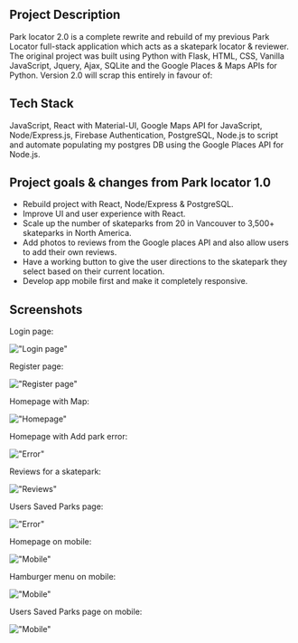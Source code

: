 ## Project Description

Park locator 2.0 is a complete rewrite and rebuild of my previous Park Locator full-stack application which acts as a skatepark locator & reviewer. The original project was built using Python with Flask, HTML, CSS, Vanilla JavaScript, Jquery, Ajax, SQLite and the Google Places & Maps APIs for Python. Version 2.0 will scrap this entirely in favour of:

## Tech Stack

JavaScript, React with Material-UI, Google Maps API for JavaScript, Node/Express.js, Firebase Authentication, PostgreSQL, Node.js to script and automate populating my postgres DB using the Google Places API for Node.js.

## Project goals & changes from Park locator 1.0

- Rebuild project with React, Node/Express & PostgreSQL.
- Improve UI and user experience with React.
- Scale up the number of skateparks from 20 in Vancouver to 3,500+ skateparks in North America.
- Add photos to reviews from the Google places API and also allow users to add their own reviews.
- Have a working button to give the user directions to the skatepark they select based on their current location.
- Develop app mobile first and make it completely responsive.

## Screenshots

Login page:

!["Login page"](/Docs/Screenshots/9.png)

Register page:

!["Register page"](/Docs/Screenshots/10.png)

Homepage with Map:

!["Homepage"](/Docs/Screenshots/3.png)

Homepage with Add park error:

!["Error"](/Docs/Screenshots/4.png)

Reviews for a skatepark:

!["Reviews"](/Docs/Screenshots/2.png)

Users Saved Parks page:

!["Error"](/Docs/Screenshots/5.png)

Homepage on mobile:

!["Mobile"](/Docs/Screenshots/6.png)

Hamburger menu on mobile:

!["Mobile"](/Docs/Screenshots/7.png)

Users Saved Parks page on mobile:

!["Mobile"](/Docs/Screenshots/8.png)
